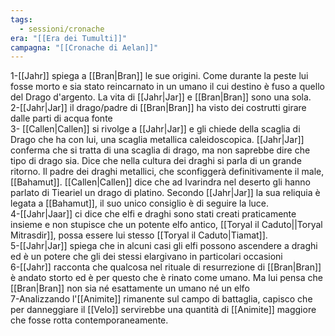 ```yaml
---
tags:
  - sessioni/cronache
era: "[[Era dei Tumulti]]"
campagna: "[[Cronache di Aelan]]"
---
```

1-[[Jahr]] spiega a [[Bran|Bran]] le sue origini. Come durante la peste lui fosse morto e sia stato reincarnato in un umano il cui destino è fuso a quello del Drago d'argento. La vita di [[Jahr|Jar]] e [[Bran|Bran]] sono una sola.  
2-[[Jahr|Jar]] il drago/padre di [[Bran|Bran]] ha visto dei costrutti girare dalle parti di acqua fonte  
3- [[Callen|Callen]] si rivolge a [[Jahr|Jar]] e gli chiede della scaglia di Drago che ha con lui, una scaglia metallica caleidoscopica. [[Jahr|Jar]] conferma che si tratta di una scaglia di drago, ma non saprebbe dire che tipo di drago sia. Dice che nella cultura dei draghi si parla di un grande ritorno. Il padre dei draghi metallici, che sconfiggerà definitivamente il male, [[Bahamut]]. [[Callen|Callen]] dice che ad Ivarindra nel deserto gli hanno parlato di Tieariel un drago di platino. Secondo [[Jahr|Jar]] la sua reliquia è legata a [[Bahamut]], il suo unico consiglio è di seguire la luce.  
4-[[Jahr|Jaar]] ci dice che elfi e draghi sono stati creati praticamente insieme e non stupisce che un potente elfo antico, [[Toryal il Caduto||Toryal Mitrasdir]], possa essere lui stesso [[Toryal il Caduto|Tiamat]].  
5-[[Jahr|Jar]] spiega che in alcuni casi gli elfi possono ascendere a draghi ed è un potere che gli dei stessi elargivano in particolari occasioni  
6-[[Jahr]] racconta che qualcosa nel rituale di resurrezione di [[Bran|Bran]] è andato storto ed è per questo che è rinato come umano. Ma lui pensa che [[Bran|Bran]] non sia né esattamente un umano né un elfo  
7-Analizzando l'[[Animite]] rimanente sul campo di battaglia, capisco che per danneggiare il [[Velo]] servirebbe una quantità di [[Animite]] maggiore che fosse rotta contemporaneamente.